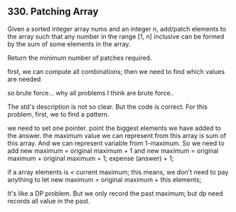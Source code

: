 ## 330. Patching Array

Given a sorted integer array nums and an integer n, add/patch elements to the array such that any number in the range [1, n] inclusive can be formed by the sum of some elements in the array.

Return the minimum number of patches required.

first, we can compute all combinations; then we need to find which values are needed

so brute force... why all problems I think are brute force..

The std's description is not so clear. But the code is correct. For this problem, first, we to find a pattern.

we need to set one pointer. point the biggest elements we have added to the answer. the maximum value we can represent from this array is sum of this array. And we can represent variable from 1-maximum. So we need to add new maximum = original maximum + 1 and new maximum = original maximum + original maximum + 1; expense (answer) + 1;

if a array elements is < current maximum; this means, we don't need to pay anything to let new maximum = original maximum + this elements;

It's like a DP problem. But we only record the past maximum; but dp need records all value in the past.